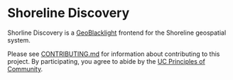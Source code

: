 # Shoreline Discovery

Shorline Discovery is a [GeoBlacklight][geoblacklight] frontend for the Shoreline
geospatial system.

Please see [CONTRIBUTING.md][contributing] for information about contributing to
this project. By participating, you agree to abide by the
[UC Principles of Community][principles].


[contributing]: ../../CONTRIBUTING.md
[geoblacklight]: https://github.com/geoblacklight/geoblacklight
[principles]: https://ucnet.universityofcalifornia.edu/working-at-uc/our-values/principles-of-community.html
